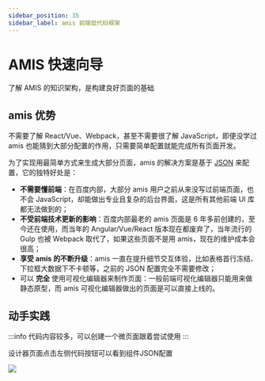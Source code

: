 ```yaml
---
sidebar_position: 35
sidebar_label: amis 前端低代码框架
---
```


# AMIS 快速向导

了解 AMIS 的知识架构，是构建良好页面的基础


## amis 优势

不需要了解 React/Vue、Webpack，甚至不需要很了解 JavaScript，即便没学过 amis 也能猜到大部分配置的作用，只需要简单配置就能完成所有页面开发。

为了实现用最简单方式来生成大部分页面，amis 的解决方案是基于 [JSON](https://baike.baidu.com/item/JSON) 来配置，它的独特好处是：

- **不需要懂前端**：在百度内部，大部分 amis 用户之前从来没写过前端页面，也不会 JavaScript，却能做出专业且复杂的后台界面，这是所有其他前端 UI 库都无法做到的；
- **不受前端技术更新的影响**：百度内部最老的 amis 页面是 6 年多前创建的，至今还在使用，而当年的 Angular/Vue/React 版本现在都废弃了，当年流行的 Gulp 也被 Webpack 取代了，如果这些页面不是用 amis，现在的维护成本会很高；
- **享受 amis 的不断升级**：amis 一直在提升细节交互体验，比如表格首行冻结、下拉框大数据下不卡顿等，之前的 JSON 配置完全不需要修改；
- 可以 **完全** 使用可视化编辑器来制作页面：一般前端可视化编辑器只能用来做静态原型，而 amis 可视化编辑器做出的页面是可以直接上线的。

## 动手实践

:::info
代码内容较多，可以创建一个微页面跟着尝试使用
:::


设计器页面点击左侧代码按钮可以看到组件JSON配置



![](/img/amis/design-tool-json.png)

<br/>
<br/>